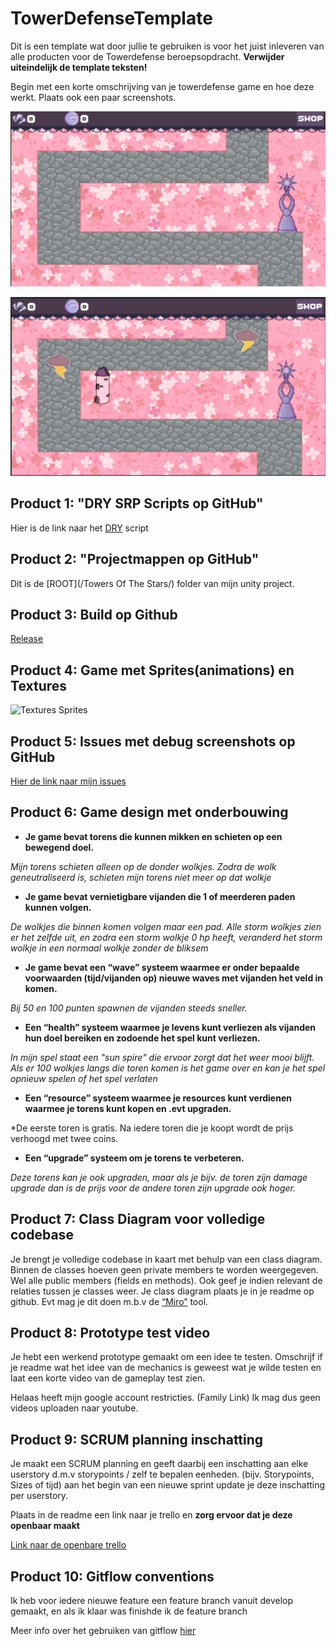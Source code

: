# TowerDefenseTemplate
Dit is een template wat door jullie te gebruiken is voor het juist inleveren van alle producten voor de Towerdefense beroepsopdracht. **Verwijder uiteindelijk de template teksten!**

Begin met een korte omschrijving van je towerdefense game en hoe deze werkt. Plaats ook een paar screenshots.

<img width="794" alt="image" src="https://github.com/ElizaVoets/TowerDefenseTemplate/blob/Release/readmeVisuals/GameScreenshot1.png"><br>


<img width="794" alt="image" src="https://github.com/ElizaVoets/TowerDefenseTemplate/blob/Release/readmeVisuals/GameScreenshot2.png">

## Product 1: "DRY SRP Scripts op GitHub"

Hier is de link naar het [DRY](/Towers%20Of%20The%20Stars/Assets/Scripts/GameScripts/Shop%20scripts/OpenAndClose.cs) script

## Product 2: "Projectmappen op GitHub"

Dit is de [ROOT](/Towers Of The Stars/) folder van mijn unity project.

## Product 3: Build op Github

[Release](https://github.com/ElizaVoets/TowerDefenseTemplate/releases/tag/Release)

## Product 4: Game met Sprites(animations) en Textures 

![Textures Sprites](readmeVisuals/SpriteShowcase.gif)

## Product 5: Issues met debug screenshots op GitHub 

[Hier de link naar mijn issues](https://github.com/ElizaVoets/TowerDefenseTemplate/issues/1)

## Product 6: Game design met onderbouwing 


*  **Je game bevat torens die kunnen mikken en schieten op een bewegend doel.** 

*Mijn torens schieten alleen op de donder wolkjes. Zodra de wolk geneutraliseerd is, schieten mijn torens niet meer op dat wolkje*

*  **Je game bevat vernietigbare vijanden die 1 of meerderen paden kunnen volgen.**  

*De wolkjes die binnen komen volgen maar een pad. Alle storm wolkjes zien er het zelfde uit, en zodra een storm wolkje 0 hp heeft, veranderd het storm wolkje in een normaal wolkje zonder de bliksem*

*  **Je game bevat een “wave” systeem waarmee er onder bepaalde voorwaarden (tijd/vijanden op) nieuwe waves met vijanden het veld in komen.**

*Bij 50 en 100 punten spawnen de vijanden steeds sneller.*

*  **Een “health” systeem waarmee je levens kunt verliezen als vijanden hun doel bereiken en zodoende het spel kunt verliezen.** 

*In mijn spel staat een "sun spire" die ervoor zorgt dat het weer mooi blijft. Als er 100 wolkjes langs die toren komen is het game over en kan je het spel opnieuw spelen of het spel verlaten*

*  **Een “resource” systeem waarmee je resources kunt verdienen waarmee je torens kunt kopen en .evt upgraden.**

*De eerste toren is gratis. Na iedere toren die je koopt wordt de prijs verhoogd met twee coins. 

*  **Een “upgrade” systeem om je torens te verbeteren.**

*Deze torens kan je ook upgraden, maar als je bijv. de toren zijn damage upgrade dan is de prijs voor de andere toren zijn upgrade ook hoger.*


## Product 7: Class Diagram voor volledige codebase 

Je brengt je volledige codebase in kaart met behulp van een class diagram. Binnen de classes hoeven geen private members te worden weergegeven. Wel alle public members (fields en methods). Ook geef je indien relevant de relaties tussen je classes weer. Je class diagram plaats je in je readme op github. Evt mag je dit doen m.b.v de [“Miro”](https://miro.com/app/board/uXjVNTaKYY8=/?share_link_id=24893157831) tool.


## Product 8: Prototype test video
Je hebt een werkend prototype gemaakt om een idee te testen. Omschrijf if je readme wat het idee van de mechanics is geweest wat je wilde testen en laat een korte video van de gameplay test zien. 

Helaas heeft mijn google account restricties. (Family Link) Ik mag dus geen videos uploaden naar youtube.

## Product 9: SCRUM planning inschatting 

Je maakt een SCRUM planning en geeft daarbij een inschatting aan elke userstory d.m.v storypoints / zelf te bepalen eenheden. (bijv. Storypoints, Sizes of tijd) aan het begin van een nieuwe sprint update je deze inschatting per userstory. 

Plaats in de readme een link naar je trello en **zorg ervoor dat je deze openbaar maakt**

[Link naar de openbare trello](https://trello.com/b/dcyGZ58d/m5bo-planning)

## Product 10: Gitflow conventions

Ik heb voor iedere nieuwe feature een feature branch vanuit develop gemaakt, en als ik klaar was finishde ik de feature branch

Meer info over het gebruiken van gitflow [hier](https://github.com/ElizaVoets/TowerDefenseTemplate/network)

